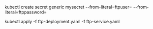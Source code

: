 kubectl create secret generic mysecret --from-literal=ftpuser=<user-name> --from-literal=ftppassword=<user-password>


kubectl apply -f ftp-deployment.yaml -f ftp-service.yaml